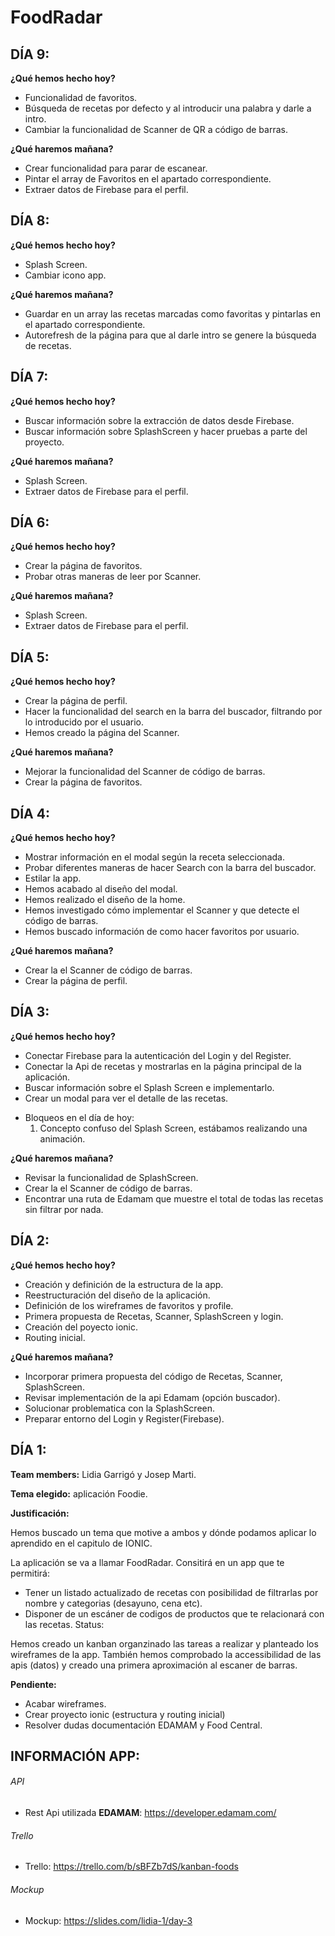 # FoodRadar

## DÍA 9:

**¿Qué hemos hecho hoy?**
* Funcionalidad de favoritos.
* Búsqueda de recetas por defecto y al introducir una palabra y darle a intro.
* Cambiar la funcionalidad de Scanner de QR a código de barras.

**¿Qué haremos mañana?**

* Crear funcionalidad para parar de escanear.
* Pintar el array de Favoritos en el apartado correspondiente.
* Extraer datos de Firebase para el perfil.

## DÍA 8:

**¿Qué hemos hecho hoy?**
* Splash Screen.
* Cambiar icono app.

**¿Qué haremos mañana?**
* Guardar en un array las recetas marcadas como favoritas y pintarlas en el apartado correspondiente.
* Autorefresh de la página para que al darle intro se genere la búsqueda de recetas.


## DÍA 7:

**¿Qué hemos hecho hoy?**
* Buscar información sobre la extracción de datos desde Firebase. 
* Buscar información sobre SplashScreen y hacer pruebas a parte del proyecto.

**¿Qué haremos mañana?**
* Splash Screen.
* Extraer datos de Firebase para el perfil.

## DÍA 6:

**¿Qué hemos hecho hoy?**
* Crear la página de favoritos.
* Probar otras maneras de leer por Scanner.

**¿Qué haremos mañana?**
* Splash Screen.
* Extraer datos de Firebase para el perfil.


## DÍA 5:

**¿Qué hemos hecho hoy?**
* Crear la página de perfil.
* Hacer la funcionalidad del search en la barra del buscador, filtrando por lo introducido por el usuario.
* Hemos creado la página del Scanner. 

**¿Qué haremos mañana?**
* Mejorar la funcionalidad del Scanner de código de barras. 
* Crear la página de favoritos.

## DÍA 4:

**¿Qué hemos hecho hoy?**
* Mostrar información en el modal según la receta seleccionada.
* Probar diferentes maneras de hacer Search con la barra del buscador. 
* Estilar la app. 
* Hemos acabado al diseño del modal.
* Hemos realizado el diseño de la home. 
* Hemos investigado cómo implementar el Scanner y que detecte el código de barras. 
* Hemos buscado información de como hacer favoritos por usuario.

**¿Qué haremos mañana?**
* Crear la el Scanner de código de barras. 
* Crear la página de perfil.

## DÍA 3:

**¿Qué hemos hecho hoy?**
* Conectar Firebase para la autenticación del Login y del Register.
* Conectar la Api de recetas y mostrarlas en la página principal de la aplicación.
* Buscar información sobre el Splash Screen e implementarlo. 
* Crear un modal para ver el detalle de las recetas.
- Bloqueos en el día de hoy:
    1. Concepto confuso del Splash Screen, estábamos realizando una animación.

**¿Qué haremos mañana?**
* Revisar la funcionalidad de SplashScreen.
* Crear la el Scanner de código de barras. 
* Encontrar una ruta de Edamam que muestre el total de todas las recetas sin filtrar por nada.

## DÍA 2:

**¿Qué hemos hecho hoy?**
* Creación y definición de la estructura de la app.
* Reestructuración del diseño de la aplicación.
* Definición de los wireframes de favoritos y profile.
* Primera propuesta de Recetas, Scanner, SplashScreen y login.
* Creación del poyecto ionic.
* Routing inicial.

**¿Qué haremos mañana?**
* Incorporar primera propuesta del código de Recetas, Scanner, SplashScreen.
* Revisar implementación de la api Edamam (opción buscador).
* Solucionar problematica con la SplashScreen.
* Preparar entorno del Login y Register(Firebase).

## DÍA 1:

**Team members:** Lidia Garrigó y Josep Marti.

**Tema elegido:** aplicación Foodie.

**Justificación:**

Hemos buscado un tema que motive a ambos y dónde podamos aplicar lo aprendido en el capitulo de IONIC.

La aplicación se va a llamar FoodRadar. Consitirá en un app que te permitirá:

* Tener un listado actualizado de recetas con posibilidad de filtrarlas por nombre y categorias (desayuno, cena etc).
* Disponer de un escáner de codigos de productos que te relacionará con las recetas.
Status:

Hemos creado un kanban organzinado las tareas a realizar y planteado los wireframes de la app. También hemos comprobado la accessibilidad de las apis (datos) y creado una primera aproximación al escaner de barras.

**Pendiente:**

* Acabar wireframes.
* Crear proyecto ionic (estructura y routing inicial)
* Resolver dudas documentación EDAMAM y Food Central.

## INFORMACIÓN APP:

###### API
* Rest Api utilizada **EDAMAM**: https://developer.edamam.com/

###### Trello
* Trello: https://trello.com/b/sBFZb7dS/kanban-foods

###### Mockup
* Mockup: https://slides.com/lidia-1/day-3
